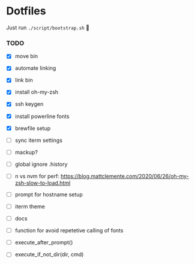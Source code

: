 # Dotfiles

Just run `./script/bootstrap.sh` 🚀

### TODO
 - [x] move bin
 - [x] automate linking
 - [x] link bin
 - [x] install oh-my-zsh
 - [x] ssh keygen
 - [x] install powerline fonts
 - [x] brewfile setup
 - [ ] sync iterm settings
 - [ ] mackup?
 - [ ] global ignore .history
 - [ ] n vs nvm for perf: https://blog.mattclemente.com/2020/06/26/oh-my-zsh-slow-to-load.html
 - [ ] prompt for hostname setup
 - [ ] iterm theme
 - [ ] docs
 - [ ] function for avoid repetetive calling of fonts
 - [ ] execute_after_prompt()
 - [ ] execute_if_not_dir(dir, cmd)
 
